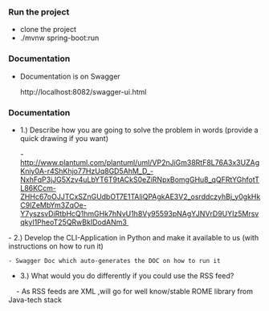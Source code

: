 
  ###  Run the project
  
   - clone the project
   - ./mvnw spring-boot:run

 
 ###  Documentation
  - Documentation is on Swagger
    
     http://localhost:8082/swagger-ui.html
     
 ###  Documentation
 - 1.) Describe how you are going to solve the problem in words (provide a quick drawing if you
  want)
    
     -http://www.plantuml.com/plantuml/uml/VP2nJiGm38RtF8L76A3x3UZAgKniy0A-r4ShKhjo77HzUq8GD5AhM_D_-NxhFqP3jJG5Xzv4uLbYT6T9tACkS0eZiRNpxBomgGHu8_qQFRtYGhfotTL86KCcm-ZHHc67oOJJTCxSZnGUdbOT7E1TAliQPAgkAE3V2_osrddczyhBj_y0gkHkC9lZeMbYm3ZqOe-Y7yszsvDiRtbHcQ1hmGHk7hNvU1h8Vy95593pNAgYJNVrD9UYIz5Mrsvqkyl1PheoT25QRwBkIDodANm3     
 
 - 2.) Develop the CLI-Application in Python and make it available to us (with instructions on
  how to run it)
   
    - Swagger Doc which auto-generates the DOC on how to run it     
    
 - 3.) What would you do differently if you could use the RSS feed?

    - As RSS feeds are XML ,will go for well know/stable ROME library from Java-tech stack